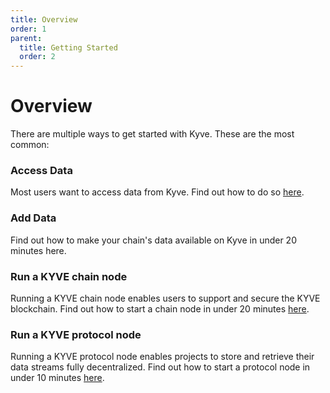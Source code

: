 ```yaml
---
title: Overview
order: 1
parent:
  title: Getting Started
  order: 2
---
```


# Overview

There are multiple ways to get started with Kyve. These are the most common:

### Access Data

Most users want to access data from Kyve. Find out how to do so [here](./accessing-data/index).

### Add Data

Find out how to make your chain's data available on Kyve in under 20 minutes here.

### Run a KYVE chain node

Running a KYVE chain node enables users to support and secure the KYVE blockchain. Find out how to start a chain node in under 20 minutes [here](./chain-node).

### Run a KYVE protocol node

Running a KYVE protocol node enables projects to store and retrieve their data streams fully decentralized. Find out how to start a protocol node in under 10 minutes [here](./protocol-node).
